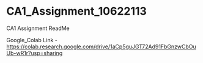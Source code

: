 # CA1_Assignment_10622113
CA1 Assignment ReadMe

Google_Colab Link - https://colab.research.google.com/drive/1aCp5guJGT72Ad91FbGnzwCbOuUb-wR1r?usp=sharing